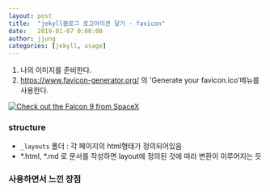 ```yaml
---
layout: post
title:  "jekyll블로그 로고아이콘 달기 - favicon"
date:   2019-01-07 0:00:00
author: jjung
categories: [jekyll, usage]
---
```


1. 나의 이미지를 준비한다.
2. https://www.favicon-generator.org/ 의 'Generate your favicon.ico'메뉴를 사용한다.

<a href="//jjunghub.github.io/blog/assets/favicon.png" data-lightbox="falcon9-large" data-title="Check out the Falcon 9 from SpaceX">
  <img src="//jjunghub.github.io/blog/assets/favicon.png" title="Check out the Falcon 9 from SpaceX">
</a>

### structure
- `_layouts` 폴더 : 각 페이지의 html형태가 정의되어있음
- *.html, *.md 로 문서를 작성하면 layout에 정의된 것에 따라 변환이 이루어지는 듯

### 사용하면서 느낀 장점

